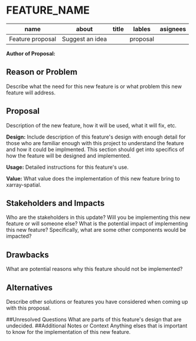 # FEATURE_NAME

| name	| about| title|lables|asignees|
| ----| ---- |------| ------| ------- |
|Feature proposal| Suggest an idea | | proposal|
**Author of Proposal:**
## Reason or Problem
Describe what the need for this new feature is or what problem this new feature will address.
## Proposal
Description of the new feature, how it will be used, what it will fix, etc. 

**Design:**
Include description of this feature's design with enough detail for those who are familiar enough with this project to understand the feature and how it could be implmented. This section should get into specifics of how the feature will be designed and implemented. 

**Usage:** 
Detailed instructions for this feature's use. 

**Value:** What value does the implementation of this new feature bring to xarray-spatial.
## Stakeholders and Impacts
Who are the stakeholders in this update? Will you be implementing this new feature or will someone else? What is the potential impact of implementing this new feature? Specifically, what are some other components would be impacted? 
## Drawbacks
What are potential reasons why this feature should not be implemented?
## Alternatives
Describe other solutions or features you have considered when coming up with this proposal.

##Unresolved Questions
What are parts of this feature's design that are undecided.
##Additional Notes or Context
Anything elses that is important to know for the implementation of this new feature.